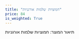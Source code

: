 ```yaml
---
title: "חמוציות שלמות אורגניות"
price: 84
is_weighted: True
---
```


תיאור המוצר: חמוציות שלמות אורגניות
